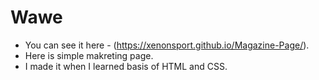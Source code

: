 # Wawe

- You can see it here - (https://xenonsport.github.io/Magazine-Page/).
- Here is simple makreting page.
- I made it when I learned basis of HTML and CSS.
